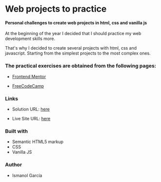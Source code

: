 # Web projects to practice

#### Personal challenges to create web projects in html, css and vanilla js

At the beginning of the year I decided that I should practice my web development skills more.

That's why I decided to create several projects with html, css and javascript. Starting from the simplest projects to the most complex ones.


### The practical exercises are obtained from the following pages:

- [Frontend Mentor](https://www.frontendmentor.io/challenges)

- [FreeCodeCamp](https://www.freecodecamp.org/espanol/news/40-proyectos-de-javascript-para-principiantes-ideas-faciles-para-empezar-a-codificar-en-js/)



### Links
- Solution URL: [here](https://github.com/ismanolgarcia/web-projects-to-practice)

- Live Site URL: [here](https://web-projects-to-practice.vercel.app/)

### Built with
- Semantic HTML5 markup
- CSS
- Vanilla JS


### Author
- Ismanol García